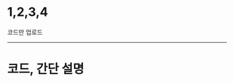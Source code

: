 # 1,2,3,4

코드만 업로드

-----------------------------

# 코드, 간단 설명

[](https://hongjeseong.github.io/sb/)

